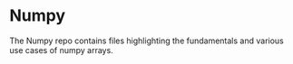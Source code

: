 # Numpy
The Numpy repo contains files highlighting the fundamentals and various use cases of numpy arrays.
